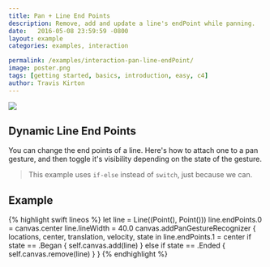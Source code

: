 ```yaml
---
title: Pan + Line End Points
description: Remove, add and update a line's endPoint while panning.
date:   2016-05-08 23:59:59 -0800
layout: example
categories: examples, interaction

permalink: /examples/interaction-pan-line-endPoint/
image: poster.png
tags: [getting started, basics, introduction, easy, c4]
author: Travis Kirton
---
```

![](pan-line-endPoint.png)

## Dynamic Line End Points
You can change the end points of a line. Here's how to attach one to a pan gesture, and then toggle it's visibility depending on the state of the gesture.

> This example uses `if-else` instead of `switch`, just because we can.

## Example
{% highlight swift lineos %}
let line = Line((Point(), Point()))
line.endPoints.0 = canvas.center
line.lineWidth = 40.0
canvas.addPanGestureRecognizer { locations, center, translation, velocity, state in
    line.endPoints.1 = center
    if state == .Began {
        self.canvas.add(line)
    } else if state == .Ended {
        self.canvas.remove(line)
    }
}
{% endhighlight %}
